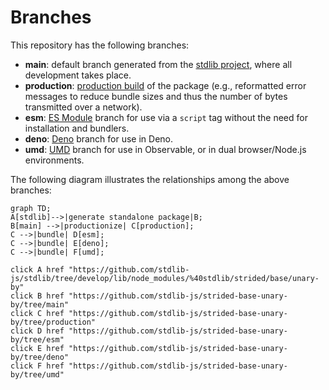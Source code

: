 <!--

@license Apache-2.0

Copyright (c) 2022 The Stdlib Authors.

Licensed under the Apache License, Version 2.0 (the "License");
you may not use this file except in compliance with the License.
You may obtain a copy of the License at

    http://www.apache.org/licenses/LICENSE-2.0

Unless required by applicable law or agreed to in writing, software
distributed under the License is distributed on an "AS IS" BASIS,
WITHOUT WARRANTIES OR CONDITIONS OF ANY KIND, either express or implied.
See the License for the specific language governing permissions and
limitations under the License.

-->

# Branches

This repository has the following branches:

-   **main**: default branch generated from the [stdlib project][stdlib-url], where all development takes place.
-   **production**: [production build][production-url] of the package (e.g., reformatted error messages to reduce bundle sizes and thus the number of bytes transmitted over a network).
-   **esm**: [ES Module][esm-url] branch for use via a `script` tag without the need for installation and bundlers.
-   **deno**: [Deno][deno-url] branch for use in Deno.
-   **umd**: [UMD][umd-url] branch for use in Observable, or in dual browser/Node.js environments.

The following diagram illustrates the relationships among the above branches:

```mermaid
graph TD;
A[stdlib]-->|generate standalone package|B;
B[main] -->|productionize| C[production];
C -->|bundle| D[esm];
C -->|bundle| E[deno];
C -->|bundle| F[umd];

click A href "https://github.com/stdlib-js/stdlib/tree/develop/lib/node_modules/%40stdlib/strided/base/unary-by"
click B href "https://github.com/stdlib-js/strided-base-unary-by/tree/main"
click C href "https://github.com/stdlib-js/strided-base-unary-by/tree/production"
click D href "https://github.com/stdlib-js/strided-base-unary-by/tree/esm"
click E href "https://github.com/stdlib-js/strided-base-unary-by/tree/deno"
click F href "https://github.com/stdlib-js/strided-base-unary-by/tree/umd"
```

[stdlib-url]: https://github.com/stdlib-js/stdlib/tree/develop/lib/node_modules/%40stdlib/strided/base/unary-by
[production-url]: https://github.com/stdlib-js/strided-base-unary-by/tree/production
[deno-url]: https://github.com/stdlib-js/strided-base-unary-by/tree/deno
[umd-url]: https://github.com/stdlib-js/strided-base-unary-by/tree/umd
[esm-url]: https://github.com/stdlib-js/strided-base-unary-by/tree/esm